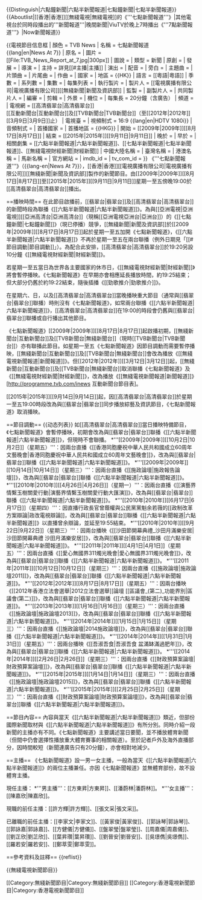 {{Distinguish|六點鐘新聞|六點半新聞報道|七點鐘新聞|七點半新聞報道}}
{{Aboutlist|[[香港|香港]][[無綫電視|無綫電視]]的《'''七點新聞報道'''》|其他電視台於同時段播出的'''新聞報道'''|晚間新聞|ViuTV於晚上7時播出《'''7點新聞報道'''》|Now新聞報道}}

{{電視節目信息框
| 顏色       = TVB News
| 名稱       = 七點新聞報道<br/>{{lang|en|News At 7}}
| 原名       =
| 圖片       = [[File:TVB_News_Report_at_7.jpg|300px]]
| 圖說       =
| 類型       = 新聞
| 原創       =
| 發展       =
| 導演       =
| 主持       = 詳見[[#主播|主播]]
| 演出       =
| 配音       =
| 旁白       =
| 主題曲     =
| 片頭曲     =
| 片尾曲     =
| 作曲       =
| 國家       =
| 地區       = {{HK}}
| 語言       = [[粵語|粵語]]
| 季數       =
| 系列數     =
| 集數       =
| 每集列表   =
| 執行製片   =
| 製片人     = [[電視廣播有限公司|電視廣播有限公司]][[無綫新聞|新聞及資訊部]]
| 監製   =
| 副製片人   =
| 共同製片人 =
| 編審       =
| 剪輯       =
| 外景       =
| 機位       =
| 每集長     = 20分鐘（含廣告）
| 頻道       =
| 電視網     = [[高清翡翠台|高清翡翠台]]<br/>[[互動新聞台|互動新聞台]]及[[TVB新聞台|TVB新聞台]]（至[[2012年|2012年]][[3月9日|3月9日]]止）
| 電視臺     =
| 視頻制式   = 16:9 {{lang|en|HDTV 1080i}}
| 音頻制式   = 
| 首播國家   =
| 首播地區   = {{HKG}}
| 開始       = [[2009年|2009年]][[8月17日|8月17日]]
| 結束       = [[2015年|2015年]][[9月11日|9月11日]]
| 晚於       =
| 早於       =
| 相關劇集   = [[六點半新聞報道|六點半新聞報道]]、[[七點半新聞報道|七點半新聞報道]]、[[無綫電視財經新聞|財經新聞]]
| 中國大陸名稱 =
| 臺灣名稱     =
| 港澳名稱     =
| 馬新名稱     =
| 官方網站     = 
| imdb_id    =
| tv_com_id  =
}}
《'''七點新聞報道'''》（{{lang-en|News At 7}}），[[香港|香港]][[電視廣播有限公司|電視廣播有限公司]][[無綫新聞|新聞及資訊部]]製作的新聞節目。由[[2009年|2009年]][[8月17日|8月17日]]至[[2015年|2015年]][[9月11日|9月11日]]星期一至五傍晚19:00於[[高清翡翠台|高清翡翠台]]播出。

==播映時間==
在此節目啟播前，[[翡翠台|翡翠台]]及[[高清翡翠台|高清翡翠台]]的新聞時段為聯播《[[六點半新聞報道|六點半新聞報道]]》。為與[[亞洲電視|亞洲電視]][[亞洲高清台|亞洲高清台]]（現稱[[亞洲電視亞洲台|亞洲台]]）的《[[七點鐘新聞|七點鐘新聞]]》（現已停播）競爭，[[無綫新聞|新聞及資訊部]]於[[2009年|2009年]][[8月17日|8月17日]]起於星期一至五加開《七點新聞報道》，《[[六點半新聞報道|六點半新聞報道]]》不再於星期一至五在兩台聯播（例外日期見「[[#節目調動|節目調動]]」）。為配合此安排，[[高清翡翠台|高清翡翠台]]於19:20另設10分鐘《[[無綫電視財經新聞|財經新聞]]》。

若星期一至五當日為世界各主要國家的休市日，《[[無綫電視財經新聞|財經新聞]]》將會暫停播映。《七點新聞報道》在早期亦會相應延長播放時間，約19:25結束；但大部分仍舊於約19:22結束，隨後插播《[[勁歌推介|勁歌推介]]》。

在星期六、日，以及[[高清翡翠台|高清翡翠台]]當晚播映重大節目（通常與[[翡翠台|翡翠台]]聯播）時則沒有《七點新聞報道》，如常兩台聯播《[[六點半新聞報道|六點半新聞報道]]》，[[高清翡翠台|高清翡翠台]]在19:00的時段會仍舊與[[翡翠台|翡翠台]]聯播或自行播出其他節目。

《七點新聞報道》[[2009年|2009年]][[8月17日|8月17日]]起啟播初期，[[無綫新聞台|互動新聞台]]及[[TVB新聞台|無綫新聞台]]（現時[[TVB新聞台|TVB新聞台]]）亦有聯播此節目。如星期一至五《七點新聞報道》因節目調動而需要暫停播映，[[無綫新聞台|互動新聞台]]及[[TVB新聞台|無綫新聞台]]會改為播放《[[無綫電視新聞報道|新聞報道]]》。但[[2012年|2012年]][[3月12日|3月12日]]起，[[無綫新聞台|互動新聞台]]及[[TVB新聞台|無綫新聞台]]取消聯播《七點新聞報道》及《[[無綫電視財經新聞|財經新聞]]》，改為播放《[[無綫電視新聞報道|新聞報道]]》<ref name="inews">[http://programme.tvb.com/inews 互動新聞台節目表]</ref>。

[[2015年|2015年]][[9月14日|9月14日]]起，因[[高清翡翠台|高清翡翠台]]於星期一至五19:00時段改為與[[翡翠台|翡翠台]]同步播放綜藝及資訊節目，《七點新聞報道》取消播映。

==節目調動==
{{动态列表}}
如[[高清翡翠台|高清翡翠台]]當日播映特備節目，《七點新聞報道》會暫停播映，初期會改為與[[翡翠台|翡翠台]]聯播《[[六點半新聞報道|六點半新聞報道]]》，但現時不會聯播。
*'''[[2009年|2009年]][[10月2日|10月2日]]（星期五）'''：因兩台直播《[[香港同胞慶祝中華人民共和國成立60周年文藝晚會|香港同胞慶祝中華人民共和國成立60周年文藝晚會]]》，改為與[[翡翠台|翡翠台]]聯播《[[六點半新聞報道|六點半新聞報道]]》。
*'''[[2009年|2009年]][[10月14日|10月14日]]（星期三）'''：因兩台直播《[[施政論壇|施政報告論壇]]》，改為與[[翡翠台|翡翠台]]聯播《[[六點半新聞報道|六點半新聞報道]]》。
*'''[[2010年|2010年]][[4月26日|4月26日]]（星期一）'''：因兩台直播《[[演藝界情繫玉樹關愛行動|演藝界情繫玉樹關愛行動大匯演]]》，改為與[[翡翠台|翡翠台]]聯播《[[六點半新聞報道|六點半新聞報道]]》。
*'''[[2010年|2010年]][[6月17日|6月17日]]（星期四）'''：因直播行政長官曾蔭權與公民黨黨魁余若薇的[[政制改革方案辯論|政改電視辯論]]，改為與[[翡翠台|翡翠台]]聯播《[[六點半新聞報道|六點半新聞報道]]》以直播曾余辯論，並延至19:55結束。
*'''[[2010年|2010年]][[9月22日|9月22日]]（星期三）'''：因兩台播映《[[沙田節開幕典禮_沙田月滿樂安居|沙田節開幕典禮 沙田月滿樂安居]]》，改為與[[翡翠台|翡翠台]]聯播《[[六點半新聞報道|六點半新聞報道]]》。
*'''[[2011年|2011年]][[4月1日|4月1日]]（星期五）'''：因兩台直播《[[愛心無國界311燭光晚會|愛心無國界311燭光晚會]]》，改為與[[翡翠台|翡翠台]]聯播《[[六點半新聞報道|六點半新聞報道]]》。
*'''[[2011年|2011年]][[10月12日|10月12日]]（星期三）'''：因兩台直播《[[施政論壇|施政論壇2011]]》，改為與[[翡翠台|翡翠台]]聯播《[[六點半新聞報道|六點半新聞報道]]》。
*'''[[2012年|2012年]][[8月17日|8月17日]]（星期五）'''：因兩台播映《[[2012年香港立法會選舉|2012立法會選舉]]論壇 [[區議會_(第二)_功能界別|區議會(第二)]]》，改為與[[翡翠台|翡翠台]]聯播《[[六點半新聞報道|六點半新聞報道]]》。
*'''[[2013年|2013年]][[1月16日|1月16日]]（星期三）'''：因兩台直播《[[施政論壇|施政論壇2013]]》，改為與[[翡翠台|翡翠台]]聯播《[[六點半新聞報道|六點半新聞報道]]》。
*'''[[2014年|2014年]][[1月15日|1月15日]]（星期三）'''：因兩台直播《[[施政論壇|2014施政論壇]]》，改為與[[翡翠台|翡翠台]]聯播《[[六點半新聞報道|六點半新聞報道]]》。
*'''[[2014年|2014年]][[1月31日|1月31日]]（星期五）'''：因兩台播映《[[吾淑吾食|吾淑吾食 盆滿缽滿過肥年]]》，改為與[[翡翠台|翡翠台]]聯播《[[六點半新聞報道|六點半新聞報道]]》。
*'''[[2014年|2014年]][[2月26日|2月26日]]（星期三）'''：因兩台直播《[[財政預算案論壇|財政預算案論壇]]》，改為與[[翡翠台|翡翠台]]聯播《[[六點半新聞報道|六點半新聞報道]]》。
*'''[[2015年|2015年]][[1月14日|1月14日]]（星期三）'''：因兩台直播《[[施政論壇|施政論壇2015]]》，改為與[[翡翠台|翡翠台]]聯播《[[六點半新聞報道|六點半新聞報道]]》。
*'''[[2015年|2015年]][[2月25日|2月25日]]（星期三）'''：因兩台直播《[[財政預算案論壇|財政預算案論壇]]》，改為與[[翡翠台|翡翠台]]聯播《[[六點半新聞報道|六點半新聞報道]]》。

==節目內容==
內容與當天《[[六點半新聞報道|六點半新聞報道]]》類近，但部份國際新聞取材與《[[六點半新聞報道|六點半新聞報道]]》有所分別。同時介紹一段新聞的主播亦有不同。《七點新聞報道》主要講述當日要聞，並不播放體育新聞（但間中仍會選擇性播放重大體育賽事的相關報道）。至於記者戶外及海外直播部分，因時間較短（新聞連廣告只有20分鐘），亦會相對地減少。

==主播==
《七點新聞報道》設一男一女主播，一般為當天《[[六點半新聞報道|六點半新聞報道]]》的兩位主播兼任。亦因《七點新聞報道》並無體育部份，故不設體育主播。

現任主播：
*'''男主播'''：[[方東昇|方東昇]]、[[潘蔚林|潘蔚林]]。
*'''女主播'''：[[陳嘉欣|陳嘉欣]]。

現職的前任主播：[[許方輝|許方輝]]、[[張文采|張文采]]。

已離職的前任主播：[[李家文|李家文]]、[[黃家俊|黃家俊]]、[[郭詠琴|郭詠琴]]、[[郭詠嘉|郭詠嘉]]、[[方健儀|方健儀]]、[[盤翠瑩|盤翠瑩]]、[[周嘉儀|周嘉儀]]、[[劉芷欣|劉芷欣]]、[[葉昇瓚|葉昇瓚]]、[[劉晉安|劉晉安]]、[[吳璟儁|吳璟儁]]、[[羅若安|羅若安]]、[[鄭萃雯|鄭萃雯]]。

==參考資料及註釋==
{{reflist}}

{{無綫電視新聞節目}}

[[Category:無綫新聞節目|Category:無綫新聞節目]]
[[Category:香港電視新聞節目|Category:香港電視新聞節目]]